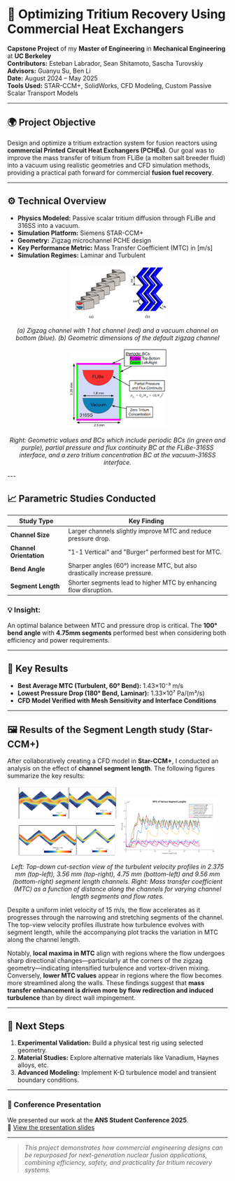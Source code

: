 # 🔬 Optimizing Tritium Recovery Using Commercial Heat Exchangers 

**Capstone Project** of my **Master of Engineering** in **Mechanical Engineering** at **UC Berkeley**  
**Contributors:** Esteban Labrador, Sean Shitamoto, Sascha Turovskiy  
**Advisors:** Guanyu Su, Ben Li  
**Date:** August 2024 – May 2025  
**Tools Used:** STAR-CCM+, SolidWorks, CFD Modeling, Custom Passive Scalar Transport Models


---

## 🌍 Project Objective

Design and optimize a tritium extraction system for fusion reactors using **commercial Printed Circuit Heat Exchangers (PCHEs)**. Our goal was to improve the mass transfer of tritium from FLiBe (a molten salt breeder fluid) into a vacuum using realistic geometries and CFD simulation methods, providing a practical path forward for commercial **fusion fuel recovery**.

---

## ⚙️ Technical Overview

- **Physics Modeled:** Passive scalar tritium diffusion through FLiBe and 316SS into a vacuum.
- **Simulation Platform:** Siemens STAR-CCM+
- **Geometry:** Zigzag microchannel PCHE design
- **Key Performance Metric:** Mass Transfer Coefficient (MTC) in [m/s]
- **Simulation Regimes:** Laminar and Turbulent

<p align="center">
  <img src="./zigzag.png" alt="Segment Length Turbulent Flow" width="45%" />
</p>

<p align="center">
  <em>(a) Zigzag channel with 1 hot channel (red) and a vacuum channel on bottom (blue). (b) Geometric dimensions of the default zigzag channel  
 </em>
</p>

<p align="center">
  <img src="./BCs.png" alt="Segment Length MTC Comparison" width="45%" />
</p>

<p align="center">
  <em>Right: Geometric values and BCs which include periodic BCs (in green and purple), partial pressure and flux continuity BC at the FLiBe-316SS interface, and a zero tritium concentration BC at the vacuum-316SS interface.</em>
</p>
---

## 📈 Parametric Studies Conducted

| Study Type               | Key Finding                                                                 |
|--------------------------|------------------------------------------------------------------------------|
| **Channel Size**         | Larger channels slightly improve MTC and reduce pressure drop.               |
| **Channel Orientation**  | "1-1 Vertical" and "Burger" performed best for MTC.                         |
| **Bend Angle**           | Sharper angles (60°) increase MTC, but also drastically increase pressure.  |
| **Segment Length**       | Shorter segments lead to higher MTC by enhancing flow disruption.           |

### 💡 Insight:
An optimal balance between MTC and pressure drop is critical. The **100° bend angle** with **4.75mm segments** performed best when considering both efficiency and power requirements.

---

## 🧪 Key Results

- **Best Average MTC (Turbulent, 60° Bend):** 1.43×10⁻³ m/s  
- **Lowest Pressure Drop (180° Bend, Laminar):** 1.33×10⁷ Pa/(m³/s)
- **CFD Model Verified with Mesh Sensitivity and Interface Conditions**

---

## 🖼️ Results of the Segment Length study (Star-CCM+)

After collaboratively creating a CFD model in **Star-CCM+**, I conducted an analysis on the effect of **channel segment length**. The following figures summarize the key results:
<p align="center">
  <img src="./seg_lengths.png" alt="Segment Length Turbulent Flow" width="45%" />
  <img src="./MTC_seg_lengths.png" alt="Segment Length MTC Comparison" width="45%" />
</p>

<p align="center">
  <em>Left: Top-down cut-section view of the turbulent velocity profiles in 2.375 mm (top-left), 3.56 mm (top-right), 4.75 mm (bottom-left) and 9.56 mm (bottom-right) segment length channels.  
  Right: Mass transfer coefficient (MTC) as a function of distance along the channels for varying channel length segments and flow rates.</em>
</p>

Despite a uniform inlet velocity of 15 m/s, the flow accelerates as it progresses through the narrowing and stretching segments of the channel. The top-view velocity profiles illustrate how turbulence evolves with segment length, while the accompanying plot tracks the variation in MTC along the channel length.

Notably, **local maxima in MTC** align with regions where the flow undergoes sharp directional changes—particularly at the corners of the zigzag geometry—indicating intensified turbulence and vortex-driven mixing. Conversely, **lower MTC values** appear in regions where the flow becomes more streamlined along the walls. These findings suggest that **mass transfer enhancement is driven more by flow redirection and induced turbulence** than by direct wall impingement.


---

## 🔄 Next Steps

1. **Experimental Validation:** Build a physical test rig using selected geometry.
2. **Material Studies:** Explore alternative materials like Vanadium, Haynes alloys, etc.
3. **Advanced Modeling:** Implement K-Ω turbulence model and transient boundary conditions.

---

### 🎤 Conference Presentation
We presented our work at the **ANS Student Conference 2025**.  
📎 [View the presentation slides](./ANS.pdf)

---

> _This project demonstrates how commercial engineering designs can be repurposed for next-generation nuclear fusion applications, combining efficiency, safety, and practicality for tritium recovery systems._
